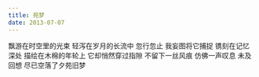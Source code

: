 ```yaml
---
title: 苑梦
date: 2013-07-07
---
```


飘游在时空里的光束
轻泻在岁月的长流中
忽行忽止<!--more-->
我妄图将它捕捉
镌刻在记忆深处
描绘在木棉的年轮上
它却悄然穿过指隙
不留下一丝风痕
仿佛一声叹息
未及回想
尽已空落了夕苑旧梦